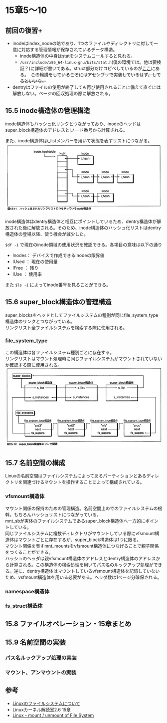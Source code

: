 # 15章5～10
## 前回の復習+
* inodeはindex_nodeの略であり、1つのファイルやディレクトリに対して一意に対応する管理情報が保存されているデータ構造。
    * inode構造体の中身はstatをシステムコールすると見れる。  
    * `/usr/include/x86_64-linux-gnu/bits/stat.h`(僕の環境では。他は要検証？)に詳細が書いてある。struct部分だけコピペしているのが[ここ](https://github.com/NeM-T/assembler/blob/master/cat/stat_struct.h)にある。　~~この輪講をしているころにはアセンブリで実装しているはず。してるといいな。~~ 
* dentryはファイルの使用が終了しても再び使用されることに備えて直ぐには解放しない。ページの回収処理の際に解放される。

## 15.5 inode構造体の管理構造
 inode構造体もハッシュ化リンクとつながっており、inodeのヘッドはsuper_block構造体のアドレスとiノード番号から計算される。   
  
 また、inode構造体はi_listメンバーを用いて状態を表すリストにつながる。  
 ![ハッシュ化リンクにつながっているinode構造体](./img/15-11.png)
   
inode構造体はdentry構造体と相互にポイントしているため、dentry構造体が解放された後に解放される。そのため、inode構造体のハッシュ化リストはdentry構造体の登場以降、使う機会が減少した。  

`$df -i` で現在のinode領域の使用状況を確認できる。各項目の意味は以下の通り  
* Inodes： デバイスで作成できるinodeの限界値
* IUsed ： 現在の使用量
* IFree ： 残り
* IUse  ： 使用率
  
また `$ls -i` によってinode番号を見ることができる。

## 15.6 super_block構造体の管理構造
super_blocksをヘッドとしてファイルシステムの種別が同じfile_system_type構造体のリンクとつながっている。  
リンクリスト全ファイルシステムを検索する際に使用される。  
  
### file_system_type
この構造体は各ファイルシステム種別ごとに存在する。  
リンクリストはマウント処理時に同じファイルシステムがマウントされていないか確認する際に使用される。  
![super_block構造体のリンク関係](./img/15-12.png)
  
## 15.7 名前空間の構成
Linuxの名前空間はファイルシステムによってあるパーティションとあるディレクトリを関連づけるマウントを操作することによって構成されている。  

### vfsmount構造体
マウント関係の保持のための管理構造。名前空間上のでのファイルシステムの根幹。もちろんハッシュリストにつながっている。  
mnt_sbが実体のファイルシステムであるsuper_block構造体へ一方的にポイントしている。  
同じファイルシステムに複数ディレクトリがマウントしている際にvfsmount構造体はマウントごとに存在するが、super_block構造体は1つに限る。  
マウント関係を表すmnt_mountsをvfsmount構造体につなげることで親子関係をつくることができる。  
ハッシュのヘッダは親vfsmount構造体のアドレスとdentry構造体のアドレスから計算される。この構造体の検索処理を用いてパス名のルックアップ処理ができる。逆に、dentry構造体はマウントしているvfsmount構造体を記憶していないため、vsfmount構造体を用いる必要がある。ヘッダ数は1ページ分確保される。  
  
### namespace構造体

### fs_struct構造体

## 15.8 ファイルオペレーション・15章まとめ

## 15.9 名前空間の実装
### パス名ルックアップ処理の実装
### マウント、アンマウントの実装

## 参考
* [Linuxのファイルシステムについて](https://qiita.com/kamihork/items/fbcd116a631324aae05d)
* Linuxカーネル解読室2.6 15章
* [Linux - mount / unmount of File System](https://www.infraeye.com/study/linuxz24.html)
